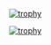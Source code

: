 [![trophy](https://github-profile-trophy.vercel.app/?username=ryo-ma)](https://github.com/ryo-ma/github-profile-trophy)

[![trophy](https://github-profile-trophy.vercel.app/?username=ryo-ma)](https://github-profile-trophy.vercel.app/?Marlodor96=ryo-ma&theme=dark_dimmed)

